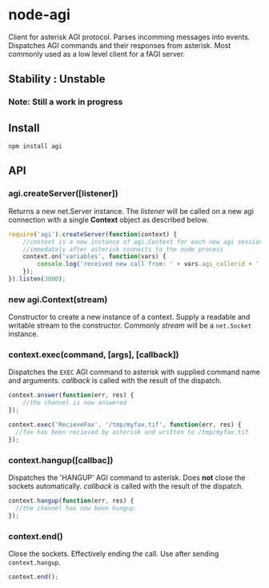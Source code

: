 # node-agi

Client for asterisk AGI protocol.  Parses incomming messages into events.  Dispatches AGI commands and their responses from asterisk.  Most commonly used as a low level client for a fAGI server.

## Stability : Unstable
### Note: Still a work in progress

## Install
```
npm install agi
```

## API

### agi.createServer([listener])

Returns a new net.Server instance.  The _listener_ will be called on a new agi connection with a single __Context__ object as described below.

```js
require('agi').createServer(function(context) {
	//context is a new instance of agi.Context for each new agi session
	//immedately after asterisk connects to the node process
	context.on('variables', function(vars) {
		console.log('received new call from: ' + vars.agi_callerid + ' with uniqueid: ' + vars.agi_uniqueid);
	});
}).listen(3000);
```

### new agi.Context(stream)

Constructor to create a new instance of a context.  Supply a readable and writable stream to the constructor.  Commonly _stream_ will be a `net.Socket` instance.

### context.exec(command, [args], [callback])

Dispatches the `EXEC` AGI command to asterisk with supplied command name and arguments.  _callback_ is called with the result of the dispatch.

```js
context.answer(function(err, res) {
	//the channel is now answered
});

context.exec('RecieveFax', '/tmp/myfax.tif', function(err, res) {
  //fax has been recieved by asterisk and written to /tmp/myfax.tif
});
```

### context.hangup([callbac])

Dispatches the 'HANGUP' AGI command to asterisk.  Does __not__ close the sockets automatically.  _callback_ is called with the result of the dispatch.

```js
context.hangup(function(err, res) {
  //the channel has now been hungup.
});
```

### context.end()

Close the sockets. Effectively ending the call. Use after sending `context.hangup`.

```js
context.end();
```